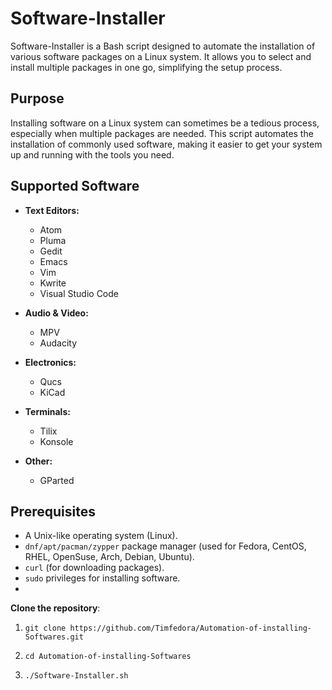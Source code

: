 # Software-Installer

Software-Installer is a Bash script designed to automate the installation of various software packages on a Linux system. It allows you to select and install multiple packages in one go, simplifying the setup process.

## Purpose

Installing software on a Linux system can sometimes be a tedious process, especially when multiple packages are needed. This script automates the installation of commonly used software, making it easier to get your system up and running with the tools you need.

## Supported Software

- **Text Editors:**
  - Atom
  - Pluma
  - Gedit
  - Emacs
  - Vim
  - Kwrite
  - Visual Studio Code

- **Audio & Video:**
  - MPV
  - Audacity

- **Electronics:**
  - Qucs
  - KiCad

- **Terminals:**
  - Tilix
  - Konsole

- **Other:**
  - GParted

## Prerequisites

- A Unix-like operating system (Linux).
- `dnf/apt/pacman/zypper` package manager (used for Fedora, CentOS, RHEL, OpenSuse, Arch, Debian, Ubuntu).
- `curl` (for downloading packages).
- `sudo` privileges for installing software.
- 
**Clone the repository**:

1.     git clone https://github.com/Timfedora/Automation-of-installing-Softwares.git
2.     cd Automation-of-installing-Softwares
3.     ./Software-Installer.sh
